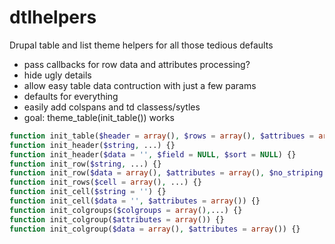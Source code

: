 # dtlhelpers
Drupal table and list theme helpers for all those tedious defaults

- pass callbacks for row data and attributes processing?
- hide ugly details
- allow easy table data contruction with just a few params
- defaults for everything
- easily add colspans and td classess/sytles
- goal: theme_table(init_table()) works


```php
function init_table($header = array(), $rows = array(), $attribues = array(), $caption = '', $colgroups = array(), $sticky = FALSE, $empty = 'No data') {}
function init_header($string, ...) {}
function init_header($data = '', $field = NULL, $sort = NULL) {}
function init_row($string, ...) {}
function init_row($data = array(), $attributes = array(), $no_striping = FALSE) {}
function init_rows($cell = array(), ...) {}
function init_cell($string = '') {}
function init_cell($data = '', $attributes = array()) {}
function init_colgroups($colgroups = array(),...) {}
function init_colgroup($attributes = array()) {}
function init_colgroup($data = array(), $attributes = array()) {}

```
